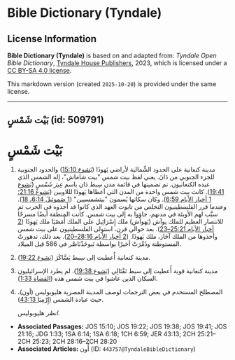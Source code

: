 # Bible Dictionary (Tyndale)

## License Information

**Bible Dictionary (Tyndale)** is based on and adapted from: _Tyndale Open Bible Dictionary_, [Tyndale House Publishers](https://tyndaleopenresources.com/), 2023, which is licensed under a [CC BY-SA 4.0 license](https://creativecommons.org/licenses/by-sa/4.0/legalcode.en).

This markdown version (created `2025-10-20`) is provided under the same license.



--------------------------------

## بَيْت شَمْسٍ (id: 509791)

بَيْت شَمْسٍ
============

1. مدينة كنعانية على الحدود الشِّمالية لأراضي يَهوذَا ([يَشوع 15:10](https://ref.ly/Josh15:10)) والحدود الجنوبية للجزء الجنوبي من دَانَ. يعني لفظ بيت شمس "بيت شاماش"، إله الشمس الذي عبده الكنعانيون. تم تضمينها في قائمة مدن سِبط دَان باسم *عِيرَ شَمْسٍ* ([يَشوع 19:41](https://ref.ly/Josh19:41)). كانت بيت شمس واحدة من المدن التي أعطاها يَهوذَا لللاويين ([يَشوع 21:16؛](https://ref.ly/Josh21:16) [1 أخبار الأيام 6:59](https://ref.ly/1Chr6:59)). وكان سكانها يُسمون "بيتشمسيين" ([1 صَموئِيلَ 6:14، 18](https://ref.ly/1Sam6:14,1Sam6:18)). وعندما قرر الفلسطينيون التخلص من تابوت العهد الذي كانوا قد أخذوه في الحرب ثم سبَّب لهم الأوبئة في مدنهم، جاؤوا به إلى بيت شمس. كانت المنطقة أيضًا مسرحًا للانتصار العظيم للملك يوآش (يَهوآش) ملك إِسْرَائِيل على الملك أَمَصْيَا ملك يَهوذَا ([2 أخبار الأيام 25:21–23](https://ref.ly/2Chr25:21-2Chr25:23)). بعد حوالي قرن، استولى الفلسطينيون على بيت شمس وأخذوها من الملك آحَاز، ملك يَهوذَا. ([2 أخبار الأيام 28:16–20](https://ref.ly/2Chr28:16-2Chr28:20)). بعد ذلك، تدهورتْ المستوطنة ودُمِّرَتْ أخيرًا بواسطة نَبوخَذْنَاصَّر في 586 قبل الميلاد.
2. مدينة كنعانية أُعطيت إلى سِبط يَسَّاكَرَ ([يَشوع 19:22](https://ref.ly/Josh19:22)).
3. مدينة كنعانية قوية أُعطيت إلى سبط نَفْتَالِي ([يَشوع 19:38](https://ref.ly/Josh19:38)). لم يطرد الإسرائيليون السكان الذين عاشوا في بيت شمس هذه ([القضاة 1:33](https://ref.ly/Judg1:33)).
4. المصطلح المستخدم في بعض الترجمات لوصف المدينة المصرية هليوبوليس (أون)، حيث عبادة الشمس ([إِرْمِيَا 43:13](https://ref.ly/Jer43:13)).

    *انظر* هليوبوليس.

* **Associated Passages:** JOS 15:10; JOS 19:22; JOS 19:38; JOS 19:41; JOS 21:16; JDG 1:33; 1SA 6:14; 1SA 6:18; 1CH 6:59; JER 43:13; 2CH 25:21–2CH 25:23; 2CH 28:16–2CH 28:20
* **Associated Articles:** أُون (ID: `443757@TyndaleBibleDictionary`)

